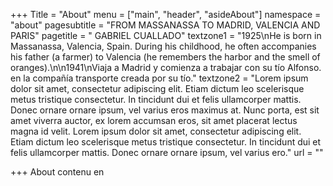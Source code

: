 +++
Title = "About"
menu = ["main", "header", "asideAbout"]
namespace = "about"
pagesubtitle = "FROM MASSANASSA TO MADRID, VALENCIA AND PARIS"
pagetitle = " GABRIEL CUALLADO"
textzone1 = "1925\nHe is born in Massanassa, Valencia, Spain. During his childhood, he often accompanies his father (a farmer) to Valencia (he remembers the harbor and the smell of oranges).\n\n1941\nViaja a Madrid y comienza a trabajar con su tío Alfonso.  en la compañía transporte creada por su tío."
textzone2 = "Lorem ipsum dolor sit amet, consectetur adipiscing elit. Etiam dictum leo scelerisque metus tristique consectetur. In tincidunt dui et felis ullamcorper mattis. Donec ornare ornare ipsum, vel varius eros maximus at. Nunc porta, est sit amet viverra auctor, ex lorem accumsan eros, sit amet placerat lectus magna id velit. Lorem ipsum dolor sit amet, consectetur adipiscing elit. Etiam dictum leo scelerisque metus tristique consectetur. In tincidunt dui et felis ullamcorper mattis. Donec ornare ornare ipsum, vel varius ero."
url = ""

+++
About contenu en